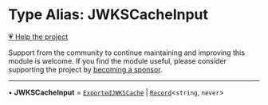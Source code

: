 # Type Alias: JWKSCacheInput

[💗 Help the project](https://github.com/sponsors/panva)

Support from the community to continue maintaining and improving this module is welcome. If you find the module useful, please consider supporting the project by [becoming a sponsor](https://github.com/sponsors/panva).

***

• **JWKSCacheInput** = [`ExportedJWKSCache`](../interfaces/ExportedJWKSCache.md) \| [`Record`](https://www.typescriptlang.org/docs/handbook/utility-types.html#recordkeys-type)\<`string`, `never`\>
